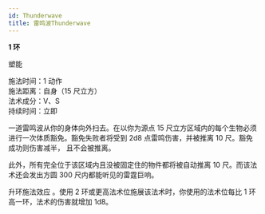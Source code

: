 ```yaml
---
id: Thunderwave
title: 雷鸣波Thunderwave
---
```


**1 环**

塑能

施法时间：1 动作  
施法距离：自身（15 尺立方）  
法术成分：V、S  
持续时间：立即

一道雷鸣波从你的身体向外扫去。在以你为源点 15 尺立方区域内的每个生物必须进行一次体质豁免。豁免失败者将受到 2d8 点雷鸣伤害，并被推离 10 尺。豁免成功则伤害减半，
且不会被推离。

此外，所有完全位于该区域内且没被固定住的物件都将被自动推离 10 尺。而该法术还会发出方圆 300 尺内都能听见的雷霆巨响。

升环施法效应
。使用 2 环或更高法术位施展该法术时，你使用的法术位每比 1 环高一环，法术的伤害就增加 1d8。

